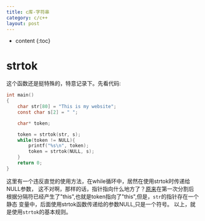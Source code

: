 ```yaml
---
title: c库-字符串
category: c/c++
layout: post
---
```

* content
{:toc}

# strtok
这个函数还是挺特殊的，特意记录下。先看代码:
```c
int main()
{
	char str[80] = "This is my website";
	const char s[2] = " ";

	char* token;

	token = strtok(str, s);
	while(token != NULL){
		printf("%s\n", token);
		token = strtok(NULL, s);
	}
	return 0;
}
```
这里有一个违反直觉的使用方法，在while循环中，居然在使用strtok时传递给NULL参数，
这不对啊，那样的话，指针指向什么地方了？[原来](https://stackoverflow.com/questions/3889992/how-does-strtok-split-the-string-into-tokens-in-c)在第一次分割后
根据分隔符已经产生了"this",也就是token指向了"this",但是，`str`的指针存在一个静态
变量中，后面使用strtok函数传递给的参数NULL,只是一个符号。
以上，就是使用`strtok`的基本规则。
